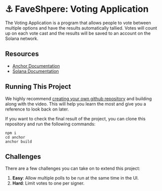 # ⚓️ FaveShpere: Voting Application

The Voting Application is a program that allows people to vote between multiple options and have the results automatically tallied. Votes will count up on each vote cast and the results will be saved to an account on the Solana network.

## Resources

- [Anchor Documentation](https://www.anchor-lang.com/)
- [Solana Documentation](https://solana.com/docs)

## Running This Project

We highly recommend [creating your own github repository](https://github.com/new) and building along with the video. This will help you learn the most and give you a reference to look back on later.

If you want to check the final result of the project, you can clone this repository and run the following commands:

```
npm i
cd anchor
anchor build
```

## Challenges

There are a few challenges you can take on to extend this project:

1. **Easy**: Allow multiple polls to be run at the same time in the UI.
2. **Hard**: Limit votes to one per signer.
